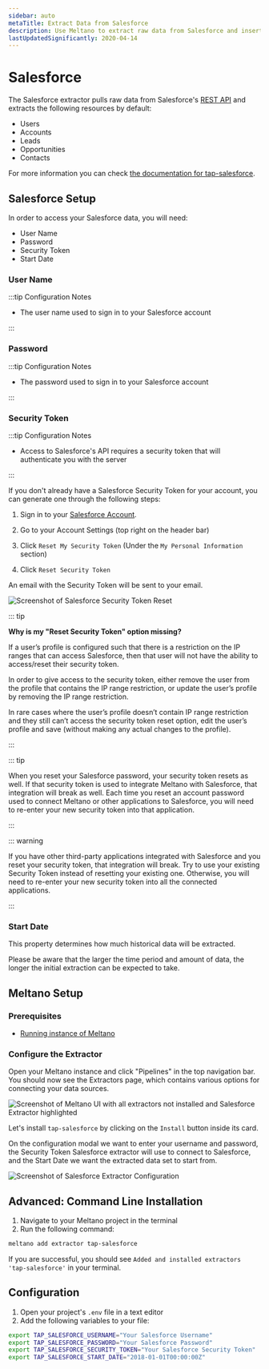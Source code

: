 ```yaml
---
sidebar: auto
metaTitle: Extract Data from Salesforce
description: Use Meltano to extract raw data from Salesforce and insert it into Postgres, Snowflake, and more.
lastUpdatedSignificantly: 2020-04-14
---
```


# Salesforce

The Salesforce extractor pulls raw data from Salesforce's [REST API](https://developer.salesforce.com/docs/atlas.en-us.api_rest.meta/api_rest/intro_what_is_rest_api.htm) and extracts the following resources by default:

- Users
- Accounts
- Leads
- Opportunities
- Contacts

For more information you can check [the documentation for tap-salesforce](https://gitlab.com/meltano/tap-salesforce).

## Salesforce Setup

In order to access your Salesforce data, you will need:

- User Name
- Password
- Security Token
- Start Date

<h3 id="username">User Name</h3>

:::tip Configuration Notes

- The user name used to sign in to your Salesforce account

:::

### Password

:::tip Configuration Notes

- The password used to sign in to your Salesforce account

:::

### Security Token

:::tip Configuration Notes

- Access to Salesforce's API requires a security token that will authenticate you with the server

:::

If you don't already have a Salesforce Security Token for your account, you can generate one through the following steps:

1. Sign in to your [Salesforce Account](https://login.salesforce.com/).

1. Go to your Account Settings (top right on the header bar)

1. Click `Reset My Security Token` (Under the `My Personal Information` section)

1. Click `Reset Security Token`

An email with the Security Token will be sent to your email.

![Screenshot of Salesforce Security Token Reset](/images/salesforce/01-salesforce-reset-security-token.png)

::: tip

**Why is my "Reset Security Token" option missing?**

If a user’s profile is configured such that there is a restriction on the IP ranges that can access Salesforce, then that user will not have the ability to access/reset their security token.

In order to give access to the security token, either remove the user from the profile that contains the IP range restriction, or update the user’s profile by removing the IP range restriction.

In rare cases where the user’s profile doesn’t contain IP range restriction and they still can’t access the security token reset option, edit the user’s profile and save (without making any actual changes to the profile).

:::

::: tip

When you reset your Salesforce password, your security token resets as well. If that security token is used to integrate Meltano with Salesforce, that integration will break as well. Each time you reset an account password used to connect Meltano or other applications to Salesforce, you will need to re-enter your new security token into that application.

:::

::: warning

If you have other third-party applications integrated with Salesforce and you reset your security token, that integration will break. Try to use your existing Security Token instead of resetting your existing one. Otherwise, you will need to re-enter your new security token into all the connected applications.

:::

### Start Date

This property determines how much historical data will be extracted.

Please be aware that the larger the time period and amount of data, the longer the initial extraction can be expected to take.

## Meltano Setup

### Prerequisites

- [Running instance of Meltano](/docs/self-hosted-installation.html#local-installation)

### Configure the Extractor

Open your Meltano instance and click "Pipelines" in the top navigation bar. You should now see the Extractors page, which contains various options for connecting your data sources.

![Screenshot of Meltano UI with all extractors not installed and Salesforce Extractor highlighted](/images/salesforce-tutorial/01-salesforce-extractor-selection.png)

Let's install `tap-salesforce` by clicking on the `Install` button inside its card.

On the configuration modal we want to enter your username and password, the Security Token Salesforce extractor will use to connect to Salesforce, and the Start Date we want the extracted data set to start from.

![Screenshot of Salesforce Extractor Configuration](/images/salesforce-tutorial/02-salesforce-configuration.png)

## Advanced: Command Line Installation

1. Navigate to your Meltano project in the terminal
2. Run the following command:

```bash
meltano add extractor tap-salesforce
```

If you are successful, you should see `Added and installed extractors 'tap-salesforce'` in your terminal.

## Configuration

1. Open your project's `.env` file in a text editor
1. Add the following variables to your file:

```bash
export TAP_SALESFORCE_USERNAME="Your Salesforce Username"
export TAP_SALESFORCE_PASSWORD="Your Salesforce Password"
export TAP_SALESFORCE_SECURITY_TOKEN="Your Salesforce Security Token"
export TAP_SALESFORCE_START_DATE="2018-01-01T00:00:00Z"
```
